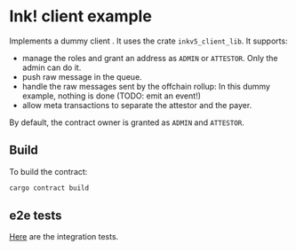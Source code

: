 # Ink! client example

Implements a dummy client . It uses the crate `inkv5_client_lib`.
It supports:
- manage the roles and grant an address as `ADMIN` or `ATTESTOR`. Only the admin can do it.
- push raw message in the queue.
- handle the raw messages sent by the offchain rollup: In this dummy example, nothing is done (TODO: emit an event!)
- allow meta transactions to separate the attestor and the payer.

By default, the contract owner is granted as `ADMIN` and `ATTESTOR`.

## Build

To build the contract:

```bash
cargo contract build
```

## e2e tests

[Here](../integration_tests/README.md) are the integration tests.